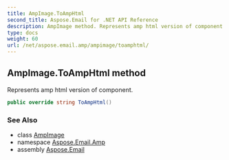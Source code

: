 ```yaml
---
title: AmpImage.ToAmpHtml
second_title: Aspose.Email for .NET API Reference
description: AmpImage method. Represents amp html version of component
type: docs
weight: 60
url: /net/aspose.email.amp/ampimage/toamphtml/
---
```

## AmpImage.ToAmpHtml method

Represents amp html version of component.

```csharp
public override string ToAmpHtml()
```

### See Also

* class [AmpImage](../)
* namespace [Aspose.Email.Amp](../../ampimage/)
* assembly [Aspose.Email](../../../)


